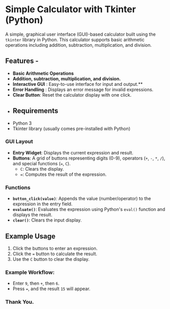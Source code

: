 # Simple Calculator with Tkinter (Python) 
A simple, graphical user interface (GUI)-based calculator built using the `tkinter` library in Python. 
This calculator supports basic arithmetic operations including addition, subtraction, multiplication, and division. 
## Features - 
- **Basic Arithmetic Operations**
- **Addition, subtraction, multiplication, and division.**
- **Interactive GUI** : Easy-to-use interface for input and output.**
- **Error Handling** : Displays an error message for invalid expressions.
- **Clear Button**: Reset the calculator display with one click. 
- ## Requirements 
- Python 3 
- Tkinter library (usually comes pre-installed with Python) 
### GUI Layout

-   **Entry Widget**: Displays the current expression and result.
-   **Buttons**: A grid of buttons representing digits (0-9), operators (`+`, `-`, `*`, `/`), and special functions (`=`, `C`).
    -   `C`: Clears the display.
    -   `=`: Computes the result of the expression.

### Functions

-   **`button_click(value)`**: Appends the value (number/operator) to the expression in the entry field.
-   **`evaluate()`**: Evaluates the expression using Python's `eval()` function and displays the result.
-   **`clear()`**: Clears the input display.

## Example Usage

1.  Click the buttons to enter an expression.
2.  Click the `=` button to calculate the result.
3.  Use the `C` button to clear the display.

### Example Workflow:

-   Enter `9`, then `+`, then `6`.
-   Press `=`, and the result `15` will appear. 

### Thank You.
